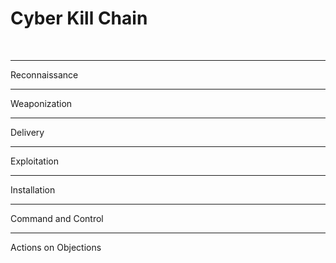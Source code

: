 # Cyber Kill Chain
<br>

********

Reconnaissance
<br>

********

Weaponization
<br>

********

Delivery
<br>

********

Exploitation
<br>

********

Installation
<br>

********

Command and Control
<br>

********

Actions on Objections
<br>
